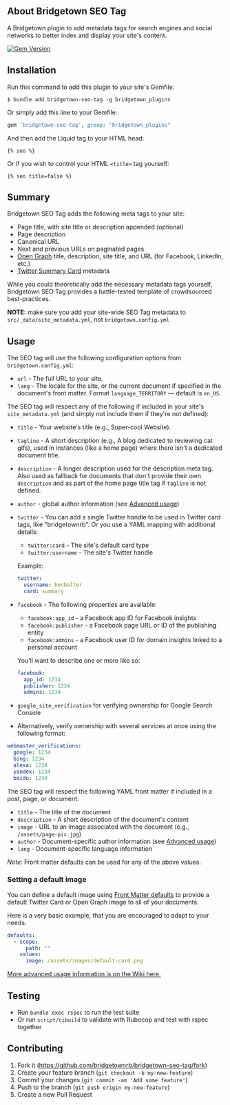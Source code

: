 ## About Bridgetown SEO Tag

A Bridgetown plugin to add metadata tags for search engines and social networks to better index and display your site's content.

[![Gem Version](https://badge.fury.io/rb/bridgetown-seo-tag.svg)](https://badge.fury.io/rb/bridgetown-seo-tag)

## Installation

Run this command to add this plugin to your site's Gemfile:

```shell
$ bundle add bridgetown-seo-tag -g bridgetown_plugins
```

Or simply add this line to your Gemfile:

```ruby
gem 'bridgetown-seo-tag', group: "bridgetown_plugins"
```

And then add the Liquid tag to your HTML head:

```liquid
{% seo %}
```

Or if you wish to control your HTML `<title>` tag yourself:

```liquid
{% seo title=false %}
```

## Summary

Bridgetown SEO Tag adds the following meta tags to your site:

* Page title, with site title or description appended (optional)
* Page description
* Canonical URL
* Next and previous URLs on paginated pages
* [Open Graph](https://ogp.me/) title, description, site title, and URL (for Facebook, LinkedIn, etc.)
* [Twitter Summary Card](https://developer.twitter.com/en/docs/tweets/optimize-with-cards/guides/getting-started) metadata

While you could theoretically add the necessary metadata tags yourself, Bridgetown SEO Tag provides a battle-tested template of crowdsourced best-practices.

**NOTE:** make sure you add your site-wide SEO Tag metadata to `src/_data/site_metadata.yml`, not `bridgetown.config.yml`

## Usage

The SEO tag will use the following configuration options from `bridgetown.config.yml`:

* `url` - The full URL to your site.
* `lang` - The locale for the site, or the current document if specified in the document's front matter. Format `language_TERRITORY` — default is `en_US`.

The SEO tag will respect any of the following if included in your site's `site_metadata.yml` (and simply not include them if they're not defined):

* `title` - Your website's title (e.g., Super-cool Website).
* `tagline` - A short description (e.g., A blog dedicated to reviewing cat gifs), used in instances (like a home page) where there isn't a dedicated document title.
* `description` - A longer description used for the description meta tag. Also used as fallback for documents that don't provide their own `description` and as part of the home page title tag if `tagline` is not defined.
* `author` - global author information (see [Advanced usage](https://github.com/bridgetownrb/bridgetown-seo-tag/wiki/Advanced-Usage#author-information))

* `twitter` - You can add a single Twitter handle to be used in Twitter card tags, like "bridgetownrb". Or you use a YAML mapping with additional details:
  * `twitter:card` - The site's default card type
  * `twitter:username` - The site's Twitter handle

  Example:

  ```yml
  twitter:
    username: benbalter
    card: summary
  ```

* `facebook` - The following properties are available:
  * `facebook:app_id` - a Facebook app ID for Facebook insights
  * `facebook:publisher` - a Facebook page URL or ID of the publishing entity
  * `facebook:admins` - a Facebook user ID for domain insights linked to a personal account

  You'll want to describe one or more like so:

  ```yml
  facebook:
    app_id: 1234
    publisher: 1234
    admins: 1234
  ```

* `google_site_verification` for verifying ownership for Google Search Console
* Alternatively, verify ownership with several services at once using the following format:

```yml
webmaster_verifications:
  google: 1234
  bing: 1234
  alexa: 1234
  yandex: 1234
  baidu: 1234
```

The SEO tag will respect the following YAML front matter if included in a post, page, or document:

* `title` - The title of the document
* `description` - A short description of the document's content
* `image` - URL to an image associated with the document (e.g., `/assets/page-pic.jpg`)
* `author` - Document-specific author information (see [Advanced usage](https://github.com/bridgetownrb/bridgetown-seo-tag/wiki/Advanced-Usage#author-information))
* `lang` - Document-specific language information

*Note:* Front matter defaults can be used for any of the above values.

### Setting a default image

You can define a default image using [Front Matter defaults](https://www.bridgetownrb.com/docs/configuration/front-matter-defaults/) to provide a default Twitter Card or Open Graph image to all of your documents.

Here is a very basic example, that you are encouraged to adapt to your needs:

```yml
defaults:
  - scope:
      path: ""
    values:
      image: /assets/images/default-card.png
```

[More advanced usage information is on the Wiki here.](https://github.com/bridgetownrb/bridgetown-seo-tag/wiki/Advanced-Usage)

## Testing

* Run `bundle exec rspec` to run the test suite
* Or run `script/cibuild` to validate with Rubocop and test with rspec together

## Contributing

1. Fork it (https://github.com/bridgetownrb/bridgetown-seo-tag/fork)
2. Create your feature branch (`git checkout -b my-new-feature`)
3. Commit your changes (`git commit -am 'Add some feature'`)
4. Push to the branch (`git push origin my-new-feature`)
5. Create a new Pull Request
